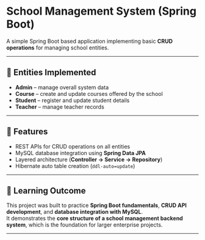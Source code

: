 #  School Management System (Spring Boot)

A simple Spring Boot based application implementing basic **CRUD operations** for managing school entities.  

---

## 🔹 Entities Implemented

- **Admin** – manage overall system data  
- **Course** – create and update courses offered by the school  
- **Student** – register and update student details  
- **Teacher** – manage teacher records  

---

## 🔹 Features

- REST APIs for CRUD operations on all entities  
- MySQL database integration using **Spring Data JPA**  
- Layered architecture (**Controller → Service → Repository**)  
- Hibernate auto table creation (`ddl-auto=update`)  

---

## 🔹 Learning Outcome

This project was built to practice **Spring Boot fundamentals**, **CRUD API development**, and **database integration with MySQL**.  
It demonstrates the **core structure of a school management backend system**, which is the foundation for larger enterprise projects.  

---
